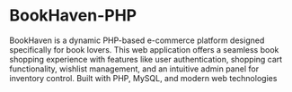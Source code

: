 # BookHaven-PHP
BookHaven is a dynamic PHP-based e-commerce platform designed specifically for book lovers. This web application offers a seamless book shopping experience with features like user authentication, shopping cart functionality, wishlist management, and an intuitive admin panel for inventory control. Built with PHP, MySQL, and modern web technologies
